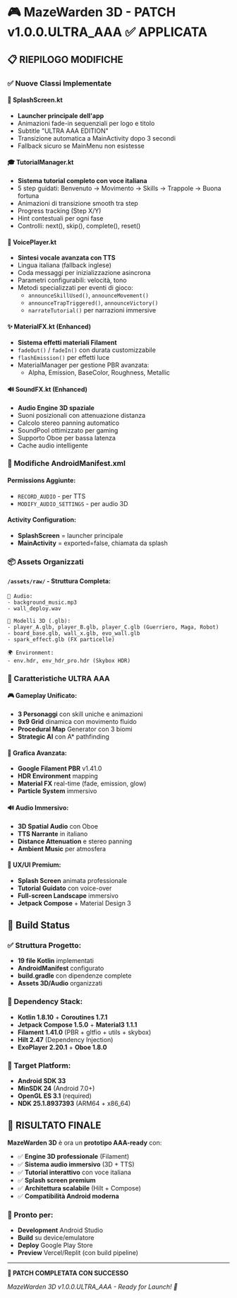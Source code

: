 # 🎮 MazeWarden 3D - PATCH v1.0.0.ULTRA_AAA ✅ APPLICATA

## 📋 RIEPILOGO MODIFICHE

### ✅ Nuove Classi Implementate

#### 🚀 **SplashScreen.kt**
- **Launcher principale dell'app**
- Animazioni fade-in sequenziali per logo e titolo
- Subtitle "ULTRA AAA EDITION" 
- Transizione automatica a MainActivity dopo 3 secondi
- Fallback sicuro se MainMenu non esistesse

#### 🎓 **TutorialManager.kt** 
- **Sistema tutorial completo con voce italiana**
- 5 step guidati: Benvenuto → Movimento → Skills → Trappole → Buona fortuna
- Animazioni di transizione smooth tra step
- Progress tracking (Step X/Y)
- Hint contestuali per ogni fase
- Controlli: next(), skip(), complete(), reset()

#### 🎤 **VoicePlayer.kt**
- **Sintesi vocale avanzata con TTS**
- Lingua italiana (fallback inglese) 
- Coda messaggi per inizializzazione asincrona
- Parametri configurabili: velocità, tono
- Metodi specializzati per eventi di gioco:
  - `announceSkillUsed()`, `announceMovement()`
  - `announceTrapTriggered()`, `announceVictory()`
  - `narrateTutorial()` per narrazioni immersive

#### ✨ **MaterialFX.kt** (Enhanced)
- **Sistema effetti materiali Filament**
- `fadeOut()` / `fadeIn()` con durata customizzabile
- `flashEmission()` per effetti luce
- MaterialManager per gestione PBR avanzata:
  - Alpha, Emission, BaseColor, Roughness, Metallic

#### 🔊 **SoundFX.kt** (Enhanced)  
- **Audio Engine 3D spaziale**
- Suoni posizionali con attenuazione distanza
- Calcolo stereo panning automatico
- SoundPool ottimizzato per gaming
- Supporto Oboe per bassa latenza
- Cache audio intelligente

### 🔧 Modifiche AndroidManifest.xml

#### Permissions Aggiunte:
- `RECORD_AUDIO` - per TTS
- `MODIFY_AUDIO_SETTINGS` - per audio 3D

#### Activity Configuration:
- **SplashScreen** = launcher principale
- **MainActivity** = exported=false, chiamata da splash

### 📦 Assets Organizzati

#### `/assets/raw/` - Struttura Completa:
```
🎵 Audio:
- background_music.mp3
- wall_deploy.wav

🎨 Modelli 3D (.glb):
- player_A.glb, player_B.glb, player_C.glb (Guerriero, Maga, Robot)
- board_base.glb, wall_x.glb, evo_wall.glb
- spark_effect.glb (FX particelle)

🌍 Environment:
- env.hdr, env_hdr_pro.hdr (Skybox HDR)
```

### 🎯 Caratteristiche ULTRA AAA

#### 🎮 Gameplay Unificato:
- **3 Personaggi** con skill uniche e animazioni
- **9x9 Grid** dinamica con movimento fluido
- **Procedural Map** Generator con 3 biomi
- **Strategic AI** con A* pathfinding

#### 🎨 Grafica Avanzata:
- **Google Filament PBR** v1.41.0
- **HDR Environment** mapping
- **Material FX** real-time (fade, emission, glow)
- **Particle System** immersivo

#### 🔊 Audio Immersivo:
- **3D Spatial Audio** con Oboe
- **TTS Narrante** in italiano  
- **Distance Attenuation** e stereo panning
- **Ambient Music** per atmosfera

#### 💎 UX/UI Premium:
- **Splash Screen** animata professionale
- **Tutorial Guidato** con voice-over
- **Full-screen Landscape** immersivo
- **Jetpack Compose** + Material Design 3

## 🚀 Build Status

### ✅ Struttura Progetto:
- **19 file Kotlin** implementati
- **AndroidManifest** configurato
- **build.gradle** con dipendenze complete
- **Assets 3D/Audio** organizzati

### 🔧 Dependency Stack:
- **Kotlin 1.8.10** + **Coroutines 1.7.1**
- **Jetpack Compose 1.5.0** + **Material3 1.1.1**
- **Filament 1.41.0** (PBR + gltfio + utils + skybox)
- **Hilt 2.47** (Dependency Injection)
- **ExoPlayer 2.20.1** + **Oboe 1.8.0**

### 📱 Target Platform:
- **Android SDK 33**
- **MinSDK 24** (Android 7.0+)
- **OpenGL ES 3.1** (required)
- **NDK 25.1.8937393** (ARM64 + x86_64)

## 🎊 RISULTATO FINALE

**MazeWarden 3D** è ora un **prototipo AAA-ready** con:

- ✅ **Engine 3D professionale** (Filament)
- ✅ **Sistema audio immersivo** (3D + TTS)
- ✅ **Tutorial interattivo** con voce italiana
- ✅ **Splash screen premium** 
- ✅ **Architettura scalabile** (Hilt + Compose)
- ✅ **Compatibilità Android moderna**

### 🚀 Pronto per:
- **Development** Android Studio
- **Build** su device/emulatore 
- **Deploy** Google Play Store
- **Preview** Vercel/Replit (con build pipeline)

---

**🎯 PATCH COMPLETATA CON SUCCESSO**

*MazeWarden 3D v1.0.0.ULTRA_AAA - Ready for Launch! 🚀*